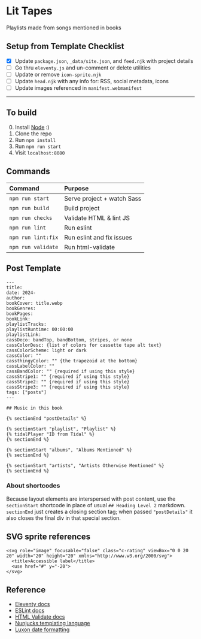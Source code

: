# Lit Tapes

Playlists made from songs mentioned in books

## Setup from Template Checklist

* [x] Update `package.json`, `_data/site.json`, and `feed.njk` with project details
* [ ] Go thru `eleventy.js` and un-comment or delete utilities
* [ ] Update or remove `icon-sprite.njk`
* [ ] Update `head.njk` with any info for: RSS, social metadata, icons
* [ ] Update images referenced in `manifest.webmanifest`

-------------------------------------------------------------

## To build

0. Install [Node](https://nodejs.org/) :)
1. Clone the repo
2. Run `npm install`
3. Run `npm run start`
4. Visit `localhost:8080`

## Commands

| Command                      | Purpose                      |
| :--------------------------- | :--------------------------- |
| `npm run start`              | Serve project + watch Sass   |
| `npm run build`              | Build project                |
| `npm run checks`             | Validate HTML & lint JS      |
| `npm run lint`               | Run eslint                   |
| `npm run lint:fix`           | Run eslint and fix issues    |
| `npm run validate`           | Run html-validate            |

## Post Template

```
---
title: 
date: 2024-
author: 
bookCover: title.webp
bookGenres: 
bookPages: 
bookLink: 
playlistTracks: 
playlistRuntime: 00:00:00
playlistLink: 
cassDeco: bandTop, bandBottom, stripes, or none
cassColorDesc: {list of colors for cassette tape alt text}
cassColorScheme: light or dark
cassColor: ""
cassthingyColor: "" {the trapezoid at the bottom}
cassLabelColor: ""
cassBandColor: "" {required if using this style}
cassStripe1: "" {required if using this style}
cassStripe2: "" {required if using this style}
cassStripe3: "" {required if using this style}
tags: ["posts"]
---

## Music in this book

{% sectionEnd "postDetails" %}

{% sectionStart "playlist", "Playlist" %}
{% tidalPlayer "ID from Tidal" %}
{% sectionEnd %}

{% sectionStart "albums", "Albums Mentioned" %}
{% sectionEnd %}

{% sectionStart "artists", "Artists Otherwise Mentioned" %}
{% sectionEnd %}

```

### About shortcodes

Because layout elements are interspersed with post content, use the `sectionStart` shortcode in place of usual `## Heading Level 2` markdown. `sectionEnd` just creates a closing section tag; when passed `"postDetails"` it also closes the final div in that special section.

## SVG sprite references

```
<svg role="image" focusable="false" class="c-rating" viewBox="0 0 20 20" width="20" height="20" xmlns="http://www.w3.org/2000/svg">
  <title>Accessible label</title>
  <use href="#" y="-20">
</svg>
```

## Reference

* [Eleventy docs](https://www.11ty.dev/docs/)
* [ESLint docs](https://eslint.org/)
* [HTML Validate docs](https://html-validate.org/)
* [Nunjucks templating language](https://mozilla.github.io/nunjucks/templating.html)
* [Luxon date formatting](https://moment.github.io/luxon/docs/manual/formatting.html)
